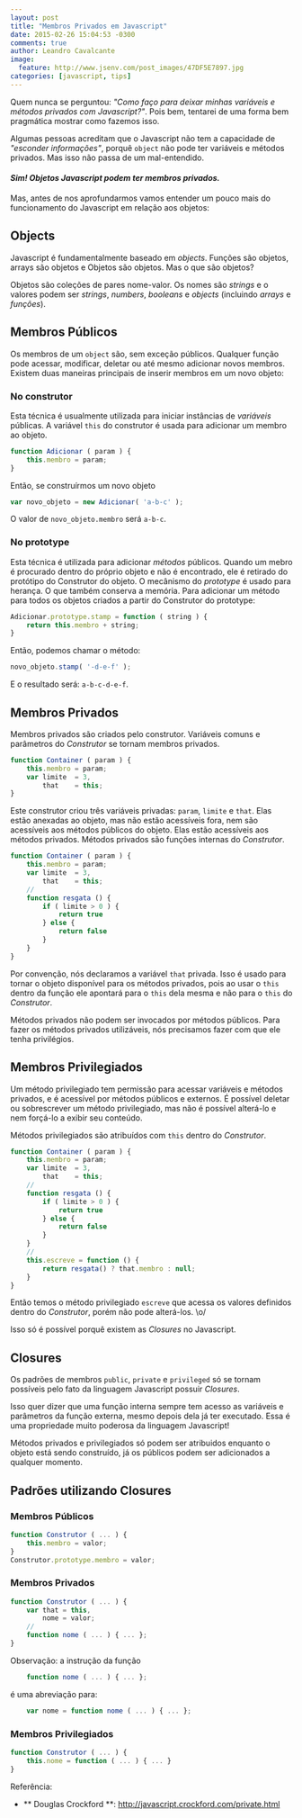 ```yaml
---
layout: post
title: "Membros Privados em Javascript"
date: 2015-02-26 15:04:53 -0300
comments: true
author: Leandro Cavalcante
image:
  feature: http://www.jsenv.com/post_images/47DF5E7897.jpg
categories: [javascript, tips]
---
```


Quem nunca se perguntou: _"Como faço para deixar minhas variáveis e métodos privados com Javascript?"_. Pois bem, tentarei de uma forma bem pragmática mostrar como fazemos isso.

Algumas pessoas acreditam que o Javascript não tem a capacidade de _"esconder informações"_, porquê `object` não pode ter variáveis e métodos privados. Mas isso não passa de um mal-entendido.

#### _Sim! Objetos Javascript podem ter membros privados._

Mas, antes de nos aprofundarmos vamos entender um pouco mais do funcionamento do Javascript em relação aos objetos:

<!--more-->

## Objects

Javascript é fundamentalmente baseado em _objects_. Funções são objetos, arrays são objetos e Objetos são objetos. Mas o que são objetos?

Objetos são coleções de pares nome-valor. Os nomes são _strings_ e o valores podem ser _strings_, _numbers_, _booleans_ e _objects_ (incluindo _arrays_ e _funções_).

## Membros Públicos

Os membros de um `object` são, sem exceção públicos. Qualquer função pode acessar, modificar, deletar ou até mesmo adicionar novos membros. Existem duas maneiras principais de inserir membros em um novo objeto:

### No construtor

Esta técnica é usualmente utilizada para iniciar instâncias de _variáveis_ públicas. A variável `this` do construtor é usada para adicionar um membro ao objeto.

``` javascript
function Adicionar ( param ) {
	this.membro = param;
}
```

Então, se construírmos um novo objeto

``` javascript
var novo_objeto = new Adicionar( 'a-b-c' );
```

O valor de `novo_objeto.membro` será `a-b-c`.

### No prototype

Esta técnica é utilizada para adicionar _métodos_ públicos. Quando um mebro é procurado dentro do próprio objeto e não é encontrado, ele é retirado do protótipo do Construtor do objeto. O mecânismo do _prototype_ é usado para herança. O que também conserva a memória. Para adicionar um método para todos os objetos criados a partir do Construtor do prototype:

``` javascript
Adicionar.prototype.stamp = function ( string ) {
	return this.membro + string;
}
```

Então, podemos chamar o método:

``` javascript
novo_objeto.stamp( '-d-e-f' );
```

E o resultado será: `a-b-c-d-e-f`.

## Membros Privados 

Membros privados são criados pelo construtor. Variáveis comuns e parâmetros do _Construtor_ se tornam membros privados.

``` javascript
function Container ( param ) {
	this.membro = param;
	var limite  = 3,
		that    = this;
}
```

Este construtor criou três variáveis privadas: `param`, `limite` e `that`. Elas estão anexadas ao objeto, mas não estão acessíveis fora, nem são acessíveis aos métodos públicos do objeto. Elas estão acessíveis aos métodos privados. Métodos privados são funções internas do _Construtor_.

``` javascript
function Container ( param ) {
	this.membro = param;
	var limite  = 3,
		that    = this;
	//
	function resgata () {
		if ( limite > 0 ) {
			return true
		} else {
			return false
		}
	}
}
``` 

Por convenção, nós declaramos a variável `that` privada. Isso é usado para tornar o objeto disponível para os métodos privados, pois ao usar o `this` dentro da função ele apontará para o `this` dela mesma e não para o `this` do _Construtor_. 

Métodos privados não podem ser invocados por métodos públicos. Para fazer os métodos privados utilizáveis, nós precisamos fazer com que ele tenha privilégios.

## Membros Privilegiados

Um método privilegiado tem permissão para acessar variáveis e métodos privados, e é acessível por métodos públicos e externos. É possível deletar ou sobrescrever um método privilegiado, mas não é possível alterá-lo e nem forçá-lo a exibir seu conteúdo.

Métodos privilegiados são atribuídos com `this` dentro do _Construtor_.

```javascript
function Container ( param ) {
	this.membro = param;
	var limite  = 3,
		that    = this;
	//
	function resgata () {
		if ( limite > 0 ) {
			return true
		} else {
			return false
		}
	}
	//
	this.escreve = function () {
		return resgata() ? that.membro : null;
	}
}
```

Então temos o método privilegiado `escreve` que acessa os valores definidos dentro do _Construtor_, porém não pode alterá-los. \o/

Isso só é possível porquê existem as _Closures_ no Javascript.

## Closures

Os padrões de membros `public`, `private` e `privileged` só se tornam possíveis pelo fato da linguagem Javascript possuir _Closures_.

Isso quer dizer que uma função interna sempre tem acesso as variáveis e parâmetros da função externa, mesmo depois dela já ter executado.
Essa é uma propriedade muito poderosa da linguagem Javascript!

Métodos privados e privilegiados só podem ser atribuidos enquanto o objeto está sendo construído, já os públicos podem ser adicionados a qualquer momento.

## Padrões utilizando Closures

### Membros Públicos
``` javascript
function Construtor ( ... ) {
	this.membro = valor;
}
Construtor.prototype.membro = valor;
```

### Membros Privados
``` javascript
function Construtor ( ... ) {
	var that = this,
		nome = valor;
	//
	function nome ( ... ) { ... };
}
```

Observação: a instrução da função

``` javascript
	function nome ( ... ) { ... };
```

é uma abreviação para: 

``` javascript
	var nome = function nome ( ... ) { ... };
```


### Membros Privilegiados
``` javascript
function Construtor ( ... ) {
	this.nome = function ( ... ) { ... }
}
```

Referência:

- ** Douglas Crockford **: http://javascript.crockford.com/private.html
